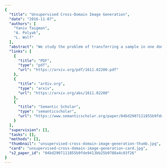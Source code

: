 ```yaml
---
{
  "title": "Unsupervised Cross-Domain Image Generation",
  "date": "2016-11-07",
  "authors": [
    "Yaniv Taigman",
    "A. Polyak",
    "L. Wolf"
  ],
  "abstract": "We study the problem of transferring a sample in one domain to an analog sample in another domain. Given two related domains, S and T, we would like to learn a generative function G that maps an input sample from S to the domain T, such that the output of a given function f, which accepts inputs in either domains, would remain unchanged. Other than the function f, the training data is unsupervised and consist of a set of samples from each domain. The Domain Transfer Network (DTN) we present employs a compound loss function that includes a multiclass GAN loss, an f-constancy component, and a regularizing component that encourages G to map samples from T to themselves. We apply our method to visual domains including digits and face images and demonstrate its ability to generate convincing novel images of previously unseen entities, while preserving their identity.",
  "links": [
    {
      "title": "PDF",
      "type": "pdf",
      "url": "https://arxiv.org/pdf/1611.02200.pdf"
    },
    {
      "title": "arXiv.org",
      "type": "arxiv",
      "url": "https://arxiv.org/abs/1611.02200"
    },
    {
      "title": "Semantic Scholar",
      "type": "semanticscholar",
      "url": "https://www.semanticscholar.org/paper/04bd2907111855b9fde9413bb25b9788a4c03f26"
    }
  ],
  "supervision": [],
  "tasks": [],
  "methods": [],
  "thumbnail": "unsupervised-cross-domain-image-generation-thumb.jpg",
  "card": "unsupervised-cross-domain-image-generation-card.jpg",
  "s2_paper_id": "04bd2907111855b9fde9413bb25b9788a4c03f26"
}
---
```


